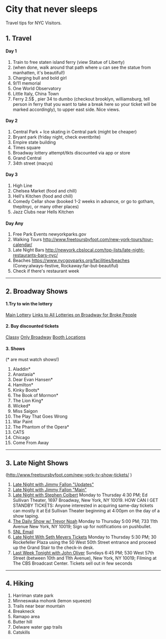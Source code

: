 # City that never sleeps
Travel tips for NYC Visitors. 

## 1. Travel

#### Day 1		
1. Train to free staten island ferry (view Statue of Liberty)		
2. (when done, walk around that path where u can see the statue from manhatten, it's beautiful!)		
3. Charging bull and bold girl		
4. 9/11 memorial		
5. One World Observatory		
6. Little Italy, China Town		
7. Ferry 2.5$ , pier 34 to dumbo (checkout brooklyn, williamsburg, tell person in ferry that you want to take a break here so your ticket will be marked accordingly), to upper east side. Nice views.		
		
#### Day 2		
1. Central Park + Ice skating in Central park (might be cheaper)		
2. Bryant park (friday night, check eventbrite)		
3. Empire state building		
4. Times square		
5. Broadway lottery attempt/tkts discounted via app or store		
6. Grand Central		
7. 34th street (macys)		
		
#### Day 3		
1. High Line		
2. Chelsea Market (food and chill)		
3. Hell's Kitchen (food and chill)		
4. Comedy Cellar show (booked 1-2 weeks in advance, or go to gotham, thepitnyc, or many other places)		
5. Jazz Clubs near Hells Kitchen		

#### Day Any
1. Free Park Events	newyorkparks.gov	
2. Walking Tours	http://www.freetoursbyfoot.com/new-york-tours/tour-calendar/	
3. Late Night Bars	http://newyork.cbslocal.com/top-lists/late-night-restaurants-bars-nyc/	
4. Beaches	https://www.nycgovparks.org/facilities/beaches	(Coney:always-festive, Rockaway:far-but-beautiful)
5. Check if there's restaurant week

----

## 2. Broadway Shows

#### 1.Try to win the lottery
[Main Lottery](https://lottery.broadwaydirect.com)
[Links to All Lotteries on Broadway for Broke People](https://www.broadwayforbrokepeople.com)


#### 2. Buy discounted tickets
[Classy](https://www.tripsavvy.com/discount-tickets-to-the-performing-arts-1612862)
[Only Broadway](https://www.tripsavvy.com/broadway-discount-tickets-101-1612847)
[Booth Locations](https://www.tripsavvy.com/broadway-tickets-at-the-tkts-booths-1612162)

#### 3. Shows 
(* are must watch shows!)
1. Aladdin*
2. Anastasia*
3. Dear Evan Hansen*
4. Hamilton*
5. Kinky Boots*
6. The Book of Mormon*
7. The Lion King*
8. Wicked*
9. Miss Saigon
10. The Play That Goes Wrong
11. War Paint
12. The Phantom of the Opera*
13. CATS
14. Chicago
15. Come From Away

----
## 3. Late Night Shows
(http://www.freetoursbyfoot.com/new-york-tv-show-tickets/	)

1. [Late Night with Jimmy Fallon	"Updates"](http://www.nbc.com/the-tonight-show/tickets/request-tickets-to-taping)
1. [Late Night with Jimmy Fallon	"Main"](https://fallon.1iota.com/show/353/The-Tonight-Show-Starring-Jimmy-Fallon#Tickets)
2. [Late Night with Stephen Colbert](http://colbert.1iota.com/show/536/The-Late-Show-with-Stephen-Colbert#Info)
Monday to Thursday 4:30 PM;	Ed Sullivan Theater, 1697 Broadway, New York, NY 10019.	
HOW CAN I GET STANDBY TICKETS: Anyone interested in acquiring same-day tickets can mostly it at Ed Sullivan Theater beginning at 4:00pm on the day of a show taping.
3. [The Daily Show w/ Trevor Noah](https://www.showclix.com/event/TheDailyShowWithTrevorNoah)
Monday to Thursday 5:00 PM; 733 11th Avenue New York, NY 10019; Sign up for notifications on pushbullet.
4. [SNL	Email](snltickets@nbcuni.com)		
5. [Late Night With Seth Meyers Tickets](https://1iota.com/Show/461/Late-Night-with-Seth-Meyers)
Monday to Thursday 5:30 PM; 30 Rockefeller Plaza using the 50 West 50th Street entrance and proceed up the Grand Stair to the check-in desk.
6. [Last Week Tonight with John Oliver](http://www.lastweektickets.com)
Sundays 6:45 PM; 530 West 57th Street (between 10th and 11th Avenue), New York, NY 10019; Filming at The CBS Broadcast Center. Tickets sell out in few seconds

----

## 4. Hiking
1. Harriman state park
2. Minneswaka mohonk (lemon squeeze)
3. Trails near bear mountain
4. Breakneck
5. Ramapo area
6. Butter hill
7. Delware water gap trails
8. Catskills
